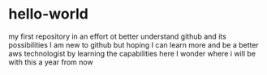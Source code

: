 # hello-world
my first repository in an effort ot better understand github and its possibilities
I am new to github but hoping I can learn more and be a better aws technologist by learning the capabilities here
I wonder where i will be with this a year from now

